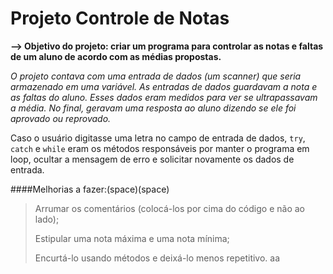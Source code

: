 Projeto Controle de Notas
=========================

**--> Objetivo do projeto: criar um programa  para controlar as notas e faltas de um aluno de acordo com as médias propostas.**

*O projeto contava com uma entrada de dados (um scanner) que seria armazenado em uma variável. As entradas de dados guardavam a nota e as faltas do aluno. Esses dados eram medidos para ver se ultrapassavam a média. No final, geravam uma resposta ao aluno dizendo se ele foi aprovado ou reprovado.*

Caso o usuário digitasse uma letra no campo de entrada de dados, `try`, `catch` e `while` eram os métodos responsáveis por manter o programa em loop, ocultar a mensagem de erro e solicitar novamente os dados de entrada.

####Melhorias a fazer:(space)(space)
>Arrumar os comentários (colocá-los por cima do código e não ao lado);
>
>Estipular uma nota máxima e uma nota mínima;
> 
>Encurtá-lo usando métodos e deixá-lo menos repetitivo.
aa
